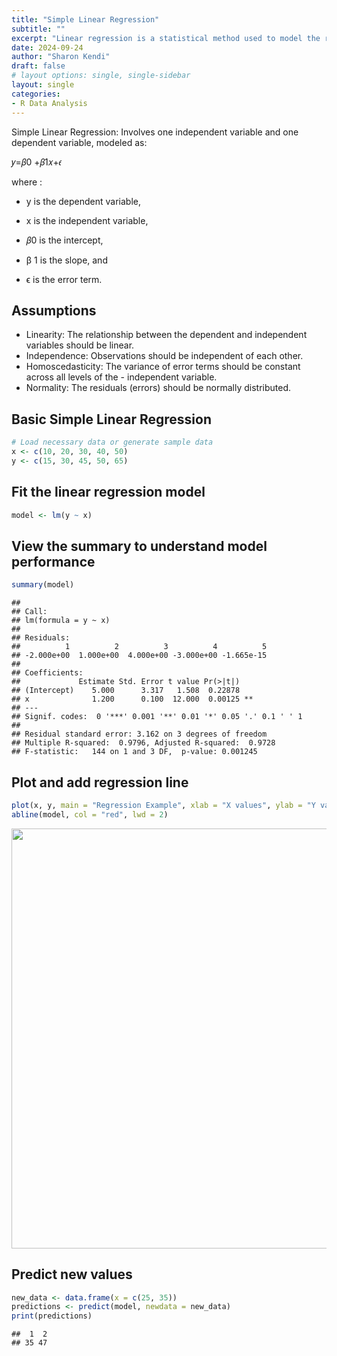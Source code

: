 ```yaml
---
title: "Simple Linear Regression"
subtitle: ""
excerpt: "Linear regression is a statistical method used to model the relationship between a dependent variable and one or more independent variables. Its main goal is to find the best-fitting linear equation that can predict the dependent variable based on the independent variables."
date: 2024-09-24
author: "Sharon Kendi"
draft: false
# layout options: single, single-sidebar
layout: single
categories:
- R Data Analysis
---
```

Simple Linear Regression: Involves one independent variable and one dependent variable, modeled as:

𝑦=𝛽0 +𝛽1𝑥+𝜖

where :

- y is the dependent variable, 

- x is the independent variable, 

- 𝛽0 is the intercept, 

- β 1 is the slope, and 

- ϵ is the error term.

## Assumptions

- Linearity: The relationship between the dependent and independent variables should be linear.
- Independence: Observations should be independent of each other.
- Homoscedasticity: The variance of error terms should be constant across all levels of the - independent variable.
- Normality: The residuals (errors) should be normally distributed.

## Basic Simple Linear Regression

``` r
# Load necessary data or generate sample data
x <- c(10, 20, 30, 40, 50)
y <- c(15, 30, 45, 50, 65)
```
## Fit the linear regression model

``` r
model <- lm(y ~ x)
```

## View the summary to understand model performance


``` r
summary(model)
```

```
## 
## Call:
## lm(formula = y ~ x)
## 
## Residuals:
##          1          2          3          4          5 
## -2.000e+00  1.000e+00  4.000e+00 -3.000e+00 -1.665e-15 
## 
## Coefficients:
##             Estimate Std. Error t value Pr(>|t|)   
## (Intercept)    5.000      3.317   1.508  0.22878   
## x              1.200      0.100  12.000  0.00125 **
## ---
## Signif. codes:  0 '***' 0.001 '**' 0.01 '*' 0.05 '.' 0.1 ' ' 1
## 
## Residual standard error: 3.162 on 3 degrees of freedom
## Multiple R-squared:  0.9796,	Adjusted R-squared:  0.9728 
## F-statistic:   144 on 1 and 3 DF,  p-value: 0.001245
```

## Plot and add regression line

``` r
plot(x, y, main = "Regression Example", xlab = "X values", ylab = "Y values", pch = 16)
abline(model, col = "red", lwd = 2)
```

<img src="{{< blogdown/postref >}}index_files/figure-html/unnamed-chunk-4-1.png" width="672" />

## Predict new values

``` r
new_data <- data.frame(x = c(25, 35))
predictions <- predict(model, newdata = new_data)
print(predictions)
```

```
##  1  2 
## 35 47
```




